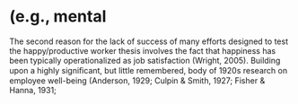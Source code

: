 # (e.g., mental

The second reason for the lack of success of many efforts designed to test the happy/productive worker thesis involves the fact that happiness has been typically operationalized as job satisfaction (Wright, 2005). Building upon a highly signiﬁcant, but little remembered, body of 1920s research on employee well-being (Anderson, 1929; Culpin & Smith, 1927; Fisher & Hanna, 1931;